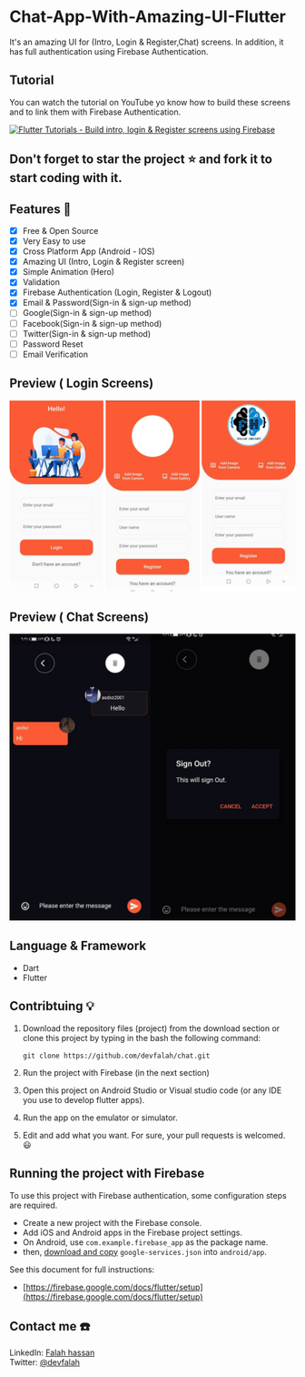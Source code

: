 # Chat-App-With-Amazing-UI-Flutter
It's an amazing UI for (Intro, Login &amp; Register,Chat) screens. In addition, it has full authentication using Firebase Authentication.

## Tutorial
You can watch the tutorial on YouTube yo know how to build these screens and to link them with Firebase Authentication.

[![Flutter Tutorials - Build intro, login & Register screens using Firebase](media/preview-login.jpg)](https://youtu.be/VGfhfRfkxdg)

## Don't forget to star the project :star: and fork it to start coding with it.

## Features :dart:
* [x] Free & Open Source
* [x] Very Easy to use
* [x] Cross Platform App (Android - IOS)
* [x] Amazing UI (Intro, Login & Register screen)
* [x] Simple Animation (Hero)
* [x] Validation
* [x] Firebase Authentication (Login, Register & Logout)
* [x] Email & Password(Sign-in & sign-up method)
* [ ] Google(Sign-in & sign-up method)
* [ ] Facebook(Sign-in & sign-up method)
* [ ] Twitter(Sign-in & sign-up method)
* [ ] Password Reset
* [ ] Email Verification

## Preview ( Login Screens)

![](screens/login.png) 

## Preview ( Chat Screens)

![](screens/chat.png) 



## Language & Framework
* Dart
* Flutter
## Contribtuing 💡

1. Download the repository files (project) from the download section or clone this project by typing in the bash the following command:

       git clone https://github.com/devfalah/chat.git
2. Run the project with Firebase (in the next section)
3. Open this project on Android Studio or Visual studio code (or any IDE you use to develop flutter apps).
4. Run the app on the emulator or simulator.
5. Edit and add what you want.
For sure, your pull requests is welcomed. 😃 

## Running the project with Firebase
To use this project with Firebase authentication, some configuration steps are required.

- Create a new project with the Firebase console.
- Add iOS and Android apps in the Firebase project settings.
- On Android, use `com.example.firebase_app` as the package name.
- then, [download and copy](https://firebase.google.com/docs/flutter/setup#configure_an_android_app) `google-services.json` into `android/app`.

See this document for full instructions:

- [https://firebase.google.com/docs/flutter/setup](https://firebase.google.com/docs/flutter/setup) 

## Contact me ☎️ 
LinkedIn: [Falah hassan](https://linkedin.com/in/devfalah)  
Twitter: [@devfalah](https://twitter.com/devfalah)
